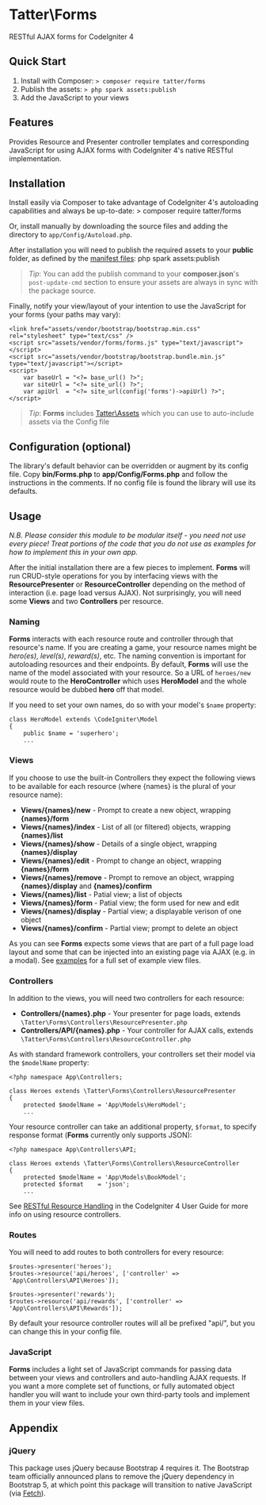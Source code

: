 # Tatter\Forms
RESTful AJAX forms for CodeIgniter 4

## Quick Start

1. Install with Composer: `> composer require tatter/forms`
2. Publish the assets: `> php spark assets:publish`
3. Add the JavaScript to your views 

## Features

Provides Resource and Presenter controller templates and corresponding JavaScript for using
AJAX forms with CodeIgniter 4's native RESTful implementation.

## Installation

Install easily via Composer to take advantage of CodeIgniter 4's autoloading capabilities
and always be up-to-date:
	> composer require tatter/forms

Or, install manually by downloading the source files and adding the directory to
`app/Config/Autoload.php`.

After installation you will need to publish the required assets to your **public** folder,
as defined by the [manifest files](src/Manifests/):
	php spark assets:publish

> *Tip*: You can add the publish command to your **composer.json**'s `post-update-cmd` section to ensure your assets are always in sync with the package source.

Finally, notify your view/layout of your intention to use the JavaScript for your forms (your paths
may vary):
```
<link href="assets/vendor/bootstrap/bootstrap.min.css" rel="stylesheet" type="text/css" />
<script src="assets/vendor/forms/forms.js" type="text/javascript"></script>
<script src="assets/vendor/bootstrap/bootstrap.bundle.min.js" type="text/javascript"></script>
<script>
	var baseUrl = "<?= base_url() ?>";
	var siteUrl = "<?= site_url() ?>";
	var apiUrl  = "<?= site_url(config('forms')->apiUrl) ?>";
</script>
```

> *Tip*: **Forms** includes [Tatter\Assets](https://github.com/tattersoftware/codeigniter4-assets) which you can use to auto-include assets via the Config file


## Configuration (optional)

The library's default behavior can be overridden or augment by its config file. Copy
**bin/Forms.php** to **app/Config/Forms.php** and follow the instructions in the
comments. If no config file is found the library will use its defaults.

## Usage

*N.B. Please consider this module to be modular itself - you need not use every piece!*
*Treat portions of the code that you do not use as examples for how to implement this in your own app.*

After the initial installation there are a few pieces to implement. **Forms** will run
CRUD-style operations for you by interfacing views with the **ResourcePresenter** or
**ResourceController** depending on the method of interaction (i.e. page load versus AJAX).
Not surprisingly, you will need some **Views** and two **Controllers** per resource.

### Naming

**Forms** interacts with each resource route and controller through that resource's name.
If you are creating a game, your resource names might be *hero(es)*, *level(s)*, *reward(s)*,
etc. The naming convention is important for autoloading resources and their endpoints. By
default, **Forms** will use the name of the model associated with your resource. So a URL of
`heroes/new` would route to the **HeroController** which uses **HeroModel** and the whole
resource would be dubbed **hero** off that model.

If you need to set your own names, do so with your model's `$name` property:
```
class HeroModel extends \CodeIgniter\Model
{
	public $name = 'superhero';
	...
```

### Views

If you choose to use the built-in Controllers they expect the following views to be available
for each resource (where {names} is the plural of your resource name):

* **Views/{names}/new** - Prompt to create a new object, wrapping **{names}/form**
* **Views/{names}/index** - List of all (or filtered) objects, wrapping **{names}/list**
* **Views/{names}/show** - Details of a single object, wrapping **{names}/display**
* **Views/{names}/edit** - Prompt to change an object, wrapping **{names}/form**
* **Views/{names}/remove** - Prompt to remove an object, wrapping **{names}/display** and **{names}/confirm**
* **Views/{names}/list** - Patial view; a list of objects
* **Views/{names}/form** - Patial view; the form used for new and edit
* **Views/{names}/display** - Partial view; a displayable verison of one object
* **Views/{names}/confirm** - Partial view; prompt to delete an object

As you can see **Forms** expects some views that are part of a full page load layout and
some that can be injected into an existing page via AJAX (e.g. in a modal). See
[examples](examples/Views/) for a full set of example view files.

### Controllers

In addition to the views, you will need two controllers for each resource:
* **Controllers/{names}.php** - Your presenter for page loads, extends `\Tatter\Forms\Controllers\ResourcePresenter.php`
* **Controllers/API/{names}.php** - Your controller for AJAX calls, extends `\Tatter\Forms\Controllers\ResourceController.php`

As with standard framework controllers, your controllers set their model via the `$modelName`
property:
```
<?php namespace App\Controllers;

class Heroes extends \Tatter\Forms\Controllers\ResourcePresenter
{	
	protected $modelName = 'App\Models\HeroModel';
	...
```

Your resource controller can take an additional property, `$format`, to specify response
format (**Forms** currently only supports JSON):
```
<?php namespace App\Controllers\API;

class Heroes extends \Tatter\Forms\Controllers\ResourceController
{	
	protected $modelName = 'App\Models\BookModel';
	protected $format    = 'json';
	...
```

See [RESTful Resource Handling](https://codeigniter4.github.io/userguide/incoming/restful.html)
in the CodeIgniter 4 User Guide for more info on using resource controllers.

### Routes

You will need to add routes to both controllers for every resource:
```
$routes->presenter('heroes');
$routes->resource('api/heroes', ['controller' => 'App\Controllers\API\Heroes']);

$routes->presenter('rewards');
$routes->resource('api/rewards', ['controller' => 'App\Controllers\API\Rewards']);
```

By default your resource controller routes will all be prefixed "api/", but you can change
this in your config file.

### JavaScript

**Forms** includes a light set of JavaScript commands for passing data between your views
and controllers and auto-handling AJAX requests. If you want a more complete set of functions,
or fully automated object handler you will want to include your own third-party tools and
implement them in your view files.

## Appendix

### jQuery

This package uses jQuery because Bootstrap 4 requires it. The Bootstrap team officially
announced plans to remove the jQuery dependency in Bootstrap 5, at which point this package
will transition to native JavaScript (via [Fetch](https://developer.mozilla.org/en-US/docs/Web/API/Fetch_API)).
